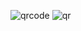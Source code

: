 ![qrcode](https://github.com/user-attachments/assets/597dcf81-3478-4a08-80c9-3d573b9e71f6)
![qr](https://github.com/user-attachments/assets/3269daf2-75bc-4b3f-8875-332d6ca28419)
